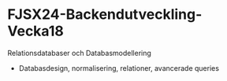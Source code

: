 # FJSX24-Backendutveckling-Vecka18
Relationsdatabaser och Databasmodellering

 - Databasdesign, normalisering, relationer, avancerade queries
